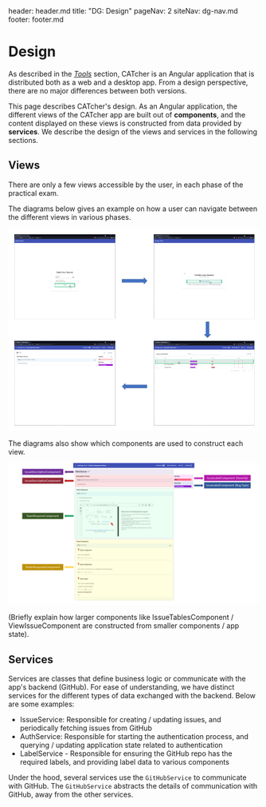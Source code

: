 <frontmatter>
  header: header.md
  title: "DG: Design"
  pageNav: 2
  siteNav: dg-nav.md
  footer: footer.md
</frontmatter>

# Design

As described in the [_Tools_](tools.md) section, CATcher is an Angular application that is distributed both as a web and a desktop app. From a design perspective, there are no major differences between
both versions.

This page describes CATcher's design. As an Angular application, the different
views of the CATcher app are built out of **components**, and the content displayed on these
views is constructed from data provided by **services**. We describe the design of the views and services in the following sections.

## Views

There are only a few views accessible by the user, in each phase of the practical exam.

The diagrams below gives an example on how a user can navigate between the different views in various phases.

![](../images/views-traversal.png)

The diagrams also show which components are used to construct each view.

![](../images/large-component.png)

(Briefly explain how larger components like IssueTablesComponent / ViewIssueComponent are constructed
from smaller components / app state).

## Services

Services are classes that define business logic or communicate with the app's backend (GitHub). For ease of understanding, we have distinct services for the different types of data exchanged with the backend. Below are some examples:

- IssueService: Responsible for creating / updating issues, and periodically fetching issues from GitHub
- AuthService: Responsible for starting the authentication process, and querying / updating application state related to authentication
- LabelService - Responsible for ensuring the GitHub repo has the required labels, and providing label data to various components

Under the hood, several services use the `GitHubService` to communicate with GitHub.
The `GitHubService` abstracts the details of communication with GitHub, away from the other services.






